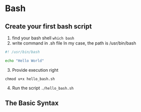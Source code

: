 # Bash

## Create your first bash script

1. find your bash shell
`which bash`
2. write command in .sh file
In my case, the path is /usr/bin/bash

```bash
#! /usr/bin/bash

echo "Hello World"

```
3. Provide execution right

`chmod u+x hello_bash.sh`

4. Run the script
`./hello_bash.sh`

## The Basic Syntax

